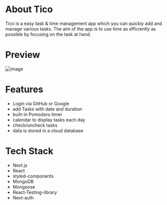 # About Tico

Tico is a easy task & time management app which you can quickly add and manage various tasks. The aim of the app is to use time as efficiently as possible by focusing on the task at hand.

# Preview

![image](https://github.com/Mengzhen1992/capstone-project/blob/main/public/images/preview.gif)

# Features

- Login via GitHub or Google
- add Tasks with date and duration
- built-in Pomodoro timer
- calendar to display tasks each day
- check/uncheck tasks
- data is stored in a cloud database

# Tech Stack

- Next.js
- React
- styled-components
- MongoDB
- Mongoose
- React-Testing-library
- Next-auth
